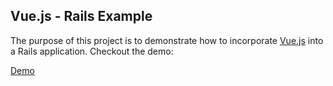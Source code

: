 ## Vue.js - Rails Example

The purpose of this project is to demonstrate how to incorporate [Vue.js](http://vuejs.org) into a Rails application.  Checkout the demo:

[Demo](https://blooming-everglades-98702.herokuapp.com)
